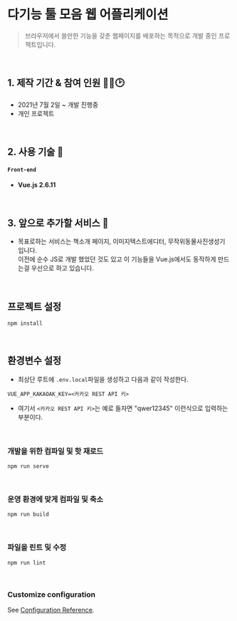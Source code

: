# 다기능 툴 모음 웹 어플리케이션

> 브라우저에서 쓸만한 기능을 갖춘 웹페이지를 배포하는 목적으로 개발 중인 프로젝트입니다.

<br />

## 1. 제작 기간 & 참여 인원 👨‍🔧🕑

- 2021년 7월 2일 ~ 개발 진행중
- 개인 프로젝트

<br />

## 2. 사용 기술 📱

#### `Front-end`

- **Vue.js 2.6.11**

<br />

## 3. 앞으로 추가할 서비스 📐

- 목표로하는 서비스는 책소개 페이지, 이미지텍스트에디터, 무작위동물사진생성기 입니다.  
  이전에 순수 JS로 개발 했었던 것도 있고 이 기능들을 Vue.js에서도 동작하게 만드는걸 우선으로 하고 있습니다.

<br />

## 프로젝트 설정

```
npm install
```

<br />

## 환경변수 설정

- 최상단 루트에 `.env.local`파일을 생성하고 다음과 같이 작성한다.

```
VUE_APP_KAKAOAK_KEY=<카카오 REST API 키>
```

- 여기서 `<카카오 REST API 키>`는 예로 들자면 "qwer12345" 이런식으로 입력하는 부분이다.

<br />

### 개발을 위한 컴파일 및 핫 재로드

```
npm run serve
```

<br />

### 운영 환경에 맞게 컴파일 및 축소

```
npm run build
```

<br />

### ‎파일을 린트 및 수정

```
npm run lint
```

<br />

### Customize configuration

See [Configuration Reference](https://cli.vuejs.org/config/).
